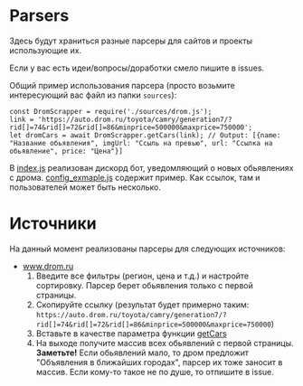 Parsers
=
Здесь будут храниться разные парсеры для сайтов и проекты использующие их.

Если у вас есть идеи/вопросы/доработки смело пишите в issues.


Общий пример использования парсера (просто возьмите интересующий вас файл из папки `sources`):
```
const DromScrapper = require('./sources/drom.js');
link = 'https://auto.drom.ru/toyota/camry/generation7/?rid[]=74&rid[]=72&rid[]=86&minprice=500000&maxprice=750000';
let dromCars = await DromScrapper.getCars(link); // Output: [{name: "Название обьявления", imgUrl: "Ссыль на превью", url: "Ссылка на обьявление", price: "Цена"}]
```

В [index.js](index.js) реализован дискорд бот, уведомляющий о новых обьявлениях с дрома. [config_exmaple.js](config_example.js) содержит пример. Как ссылок, там и пользователей может быть несколько.

Источники
=
На данный момент реализованы парсеры для следующих источников:
* www.drom.ru 
  1. Введите все фильтры (регион, цена и т.д.) и настройте сортировку. Парсер берет обьявления только с первой страницы.
  2. Скопируйте ссылку (результат будет примерно таким: `https://auto.drom.ru/toyota/camry/generation7/?rid[]=74&rid[]=72&rid[]=86&minprice=500000&maxprice=750000`)
  3. Вставьте в качестве параметра функции [getCars](index.js#L21)
  4. На выходе получите массив всех обьявлений с первой страницы.
  **Заметьте!** Если обьявлений мало, то дром предложит "Объявления в ближайших городах", парсер их тоже заносит в массив. Если кому-то такое не по душе, то отпишите в issue.
